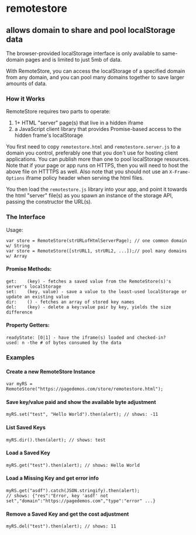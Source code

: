 # remotestore
## allows domain to share and pool localStorage data 

The browser-provided localStorage interface is only available to same-domain pages and is limited to just 5mb of data. 

With RemoteStore, you can access the localStorage of a specified domain from any domain, and you can pool many domains together to save larger amounts of data.


### How it Works
RemoteStore requires two parts to operate: 

1. 1+ HTML "server" page(s) that live in a hidden iframe
2. a JavaScript client library that provides Promise-based access to the hidden frame's localStorage

You first need to copy `remotestore.html` and `remotestore.server.js` to a domain you control, preferably one that you don't use for hosting client applications. You can publish more than one to pool localStorage resources. Note that if your page or app runs on HTTPS, then you will need to host the above file on HTTTPS as well. Also note that you should not use an `X-Frame-Options` iframe policy header when serving the html files.

You then load the `remotestore.js` library into your app, and point it towards the html "server" file(s) as you spawn an instance of the storage API, passing the constructor the URL(s).



### The Interface
Usage:

	var store = RemoteStore(strURLofHtmlServerPage); // one common domain w/ String
	var store = RemoteStore([strURL1, strURL2, ...]);// pool many domains w/ Array

#### Promise Methods:

	get: 	(key) - fetches a saved value from the RemoteStore(s)'s server's localStorage
	set: 	(key, value) - save a value to the least-used localStorage or update an existing value
	dir: 	() - fetches an array of stored key names
	del: 	(key) - delete a key:value pair by key, yields the size difference
	
#### Property Getters:

	readyState: [0|1] - have the iframe(s) loaded and checked-in?
	used: n -the # of bytes consumed by the data
	

### Examples

#### Create a new RemoteStore Instance
`var myRS = RemoteStore("https://pagedemos.com/store/remotestore.html");`
#### Save key/value paid and show the available byte adjustment
`myRS.set("test", "Hello World").then(alert); // shows: -11`
#### List Saved Keys
`myRS.dir().then(alert); // shows: test`
#### Load a Saved Key
`myRS.get("test").then(alert); // shows: Hello World`
#### Load a Missing Key and get error info
`myRS.get("asdf").catch(JSON.stringify).then(alert);` <br />
`// shows: {"res":"Error, key 'asdf' not set","domain":"https://pagedemos.com","type":"error" ...}`
#### Remove a Saved Key and get the cost adjustment
`myRS.del("test").then(alert); // shows: 11`









